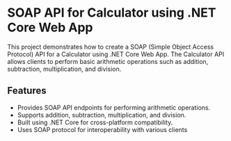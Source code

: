 # SOAP API for Calculator using .NET Core Web App

This project demonstrates how to create a SOAP (Simple Object Access Protocol) API for a Calculator using .NET Core Web App. The Calculator API allows clients to perform basic arithmetic operations such as addition, subtraction, multiplication, and division.

## Features

- Provides SOAP API endpoints for performing arithmetic operations.
- Supports addition, subtraction, multiplication, and division.
- Built using .NET Core for cross-platform compatibility.
- Uses SOAP protocol for interoperability with various clients
